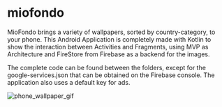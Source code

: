 # miofondo
MioFondo brings a variety of wallpapers, sorted by country-category, to your phone.
This Android Application is completely made with Kotlin to show the interaction between Activities and Fragments, using MVP as Architecture and FireStore from Firebase as a backend for the images.

The complete code can be found between the folders, except for the google-services.json that can be obtained on the Firebase console.
The application also uses a default key for ads.

![phone_wallpaper_gif](phone_wallpaper_gif.gif)
